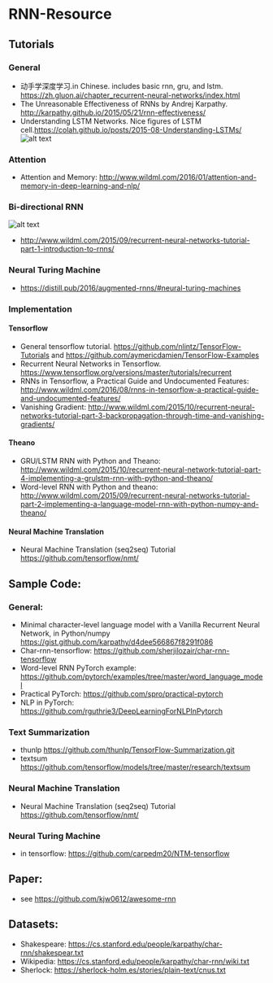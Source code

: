 # RNN-Resource
## Tutorials
### General
- 动手学深度学习.in Chinese. includes basic rnn, gru, and lstm. https://zh.gluon.ai/chapter_recurrent-neural-networks/index.html
- The Unreasonable Effectiveness of RNNs by Andrej Karpathy. http://karpathy.github.io/2015/05/21/rnn-effectiveness/
- Understanding LSTM Networks. Nice figures of LSTM cell.https://colah.github.io/posts/2015-08-Understanding-LSTMs/
![alt text](https://colah.github.io/posts/2015-08-Understanding-LSTMs/img/LSTM3-chain.png)
### Attention
- Attention and Memory: http://www.wildml.com/2016/01/attention-and-memory-in-deep-learning-and-nlp/

### Bi-directional RNN
![alt text](http://d3kbpzbmcynnmx.cloudfront.net/wp-content/uploads/2015/09/bidirectional-rnn.png)
- http://www.wildml.com/2015/09/recurrent-neural-networks-tutorial-part-1-introduction-to-rnns/

### Neural Turing Machine
- https://distill.pub/2016/augmented-rnns/#neural-turing-machines

### Implementation
#### Tensorflow
- General tensorflow tutorial. https://github.com/nlintz/TensorFlow-Tutorials and https://github.com/aymericdamien/TensorFlow-Examples
- Recurrent Neural Networks in Tensorflow. https://www.tensorflow.org/versions/master/tutorials/recurrent
- RNNs in Tensorflow, a Practical Guide and Undocumented Features: http://www.wildml.com/2016/08/rnns-in-tensorflow-a-practical-guide-and-undocumented-features/
- Vanishing Gradient: http://www.wildml.com/2015/10/recurrent-neural-networks-tutorial-part-3-backpropagation-through-time-and-vanishing-gradients/

#### Theano
- GRU/LSTM RNN with Python and Theano: http://www.wildml.com/2015/10/recurrent-neural-network-tutorial-part-4-implementing-a-grulstm-rnn-with-python-and-theano/
- Word-level RNN with Python and theano: http://www.wildml.com/2015/09/recurrent-neural-networks-tutorial-part-2-implementing-a-language-model-rnn-with-python-numpy-and-theano/

#### Neural Machine Translation
- Neural Machine Translation (seq2seq) Tutorial https://github.com/tensorflow/nmt/

## Sample Code:
### General:
- Minimal character-level language model with a Vanilla Recurrent Neural Network, in Python/numpy https://gist.github.com/karpathy/d4dee566867f8291f086
- Char-rnn-tensorflow: https://github.com/sherjilozair/char-rnn-tensorflow
- Word-level RNN PyTorch example: https://github.com/pytorch/examples/tree/master/word_language_model
- Practical PyTorch: https://github.com/spro/practical-pytorch
- NLP in PyTorch: https://github.com/rguthrie3/DeepLearningForNLPInPytorch

### Text Summarization
- thunlp https://github.com/thunlp/TensorFlow-Summarization.git 
- textsum https://github.com/tensorflow/models/tree/master/research/textsum

### Neural Machine Translation
- Neural Machine Translation (seq2seq) Tutorial https://github.com/tensorflow/nmt/

### Neural Turing Machine
- in tensorflow: https://github.com/carpedm20/NTM-tensorflow

## Paper:
- see https://github.com/kjw0612/awesome-rnn

## Datasets:
- Shakespeare: https://cs.stanford.edu/people/karpathy/char-rnn/shakespear.txt
- Wikipedia: https://cs.stanford.edu/people/karpathy/char-rnn/wiki.txt
- Sherlock: https://sherlock-holm.es/stories/plain-text/cnus.txt
